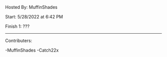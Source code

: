 Hosted By: MuffinShades

Start: 5/28/2022 at 6:42 PM

Finish 1: ???

-----------------------

Contributers:

   -MuffinShades
   -Catch22x
